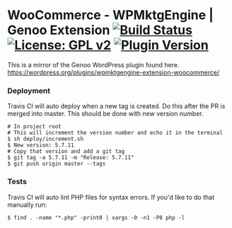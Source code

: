 #  WooCommerce - WPMktgEngine | Genoo Extension [![Build Status](https://travis-ci.org/genoo-source/wp-wpmktgengine-extension-woocommerce.svg?branch=master)](https://travis-ci.org/genoo-source/wp-wpmktgengine-extension-woocommerce) [![License: GPL v2](https://img.shields.io/badge/License-GPL%20v2-blue.svg)](https://www.gnu.org/licenses/old-licenses/gpl-2.0.en.html) [![Plugin Version](https://img.shields.io/wordpress/plugin/v/wpmktgengine-extension-woocommerce.svg)](https://wordpress.org/plugins/wpmktgengine-extension-woocommerce)


This is a mirror of the Genoo WordPress plugin found here. https://wordpress.org/plugins/wpmktgengine-extension-woocommerce/

### Deployment

Travis CI will auto deploy when a new tag is created. Do this after the PR is merged into master. This should be done with new version number.

~~~~
# In project root
# This will increment the version number and echo it in the terminal
$ sh deploy/increment.sh
$ New version: 5.7.11
# Copy that version and add a git tag
$ git tag -a 5.7.11 -m "Release: 5.7.11"
$ git push origin master --tags
~~~~

### Tests

Travis CI will auto lint PHP files for syntax errors. If you'd like to do that manually run:

~~~~
$ find . -name "*.php" -print0 | xargs -0 -n1 -P8 php -l
~~~~
